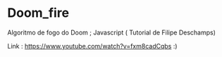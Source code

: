 # Doom_fire
Algoritmo de fogo do Doom ; Javascript ( Tutorial de Filipe Deschamps) 

Link : https://www.youtube.com/watch?v=fxm8cadCqbs :)
